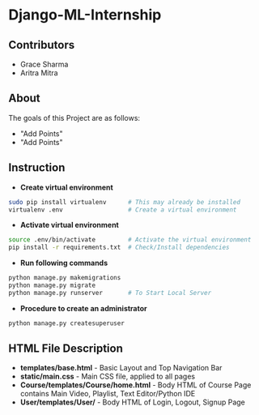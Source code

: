 # Django-ML-Internship
## Contributors
- Grace Sharma
- Aritra Mitra
## About
The goals of this Project
are as follows:
- "Add Points"
- "Add Points" 
## Instruction
- **Create virtual environment**
```bash
sudo pip install virtualenv      # This may already be installed
virtualenv .env                  # Create a virtual environment
```
- **Activate virtual environment**
```bash
source .env/bin/activate         # Activate the virtual environment
pip install -r requirements.txt  # Check/Install dependencies
```
- **Run following commands**
```bash
python manage.py makemigrations
python manage.py migrate
python manage.py runserver       # To Start Local Server 
```
- **Procedure to create an administrator**
```bash
python manage.py createsuperuser
```
## HTML File Description
- **templates/base.html** - Basic Layout and Top Navigation Bar
- **static/main.css** - Main CSS file, applied to all pages 
- **Course/templates/Course/home.html** - Body HTML of Course Page contains Main Video, Playlist, Text Editor/Python IDE
- **User/templates/User/** - Body HTML of Login, Logout, Signup Page 
